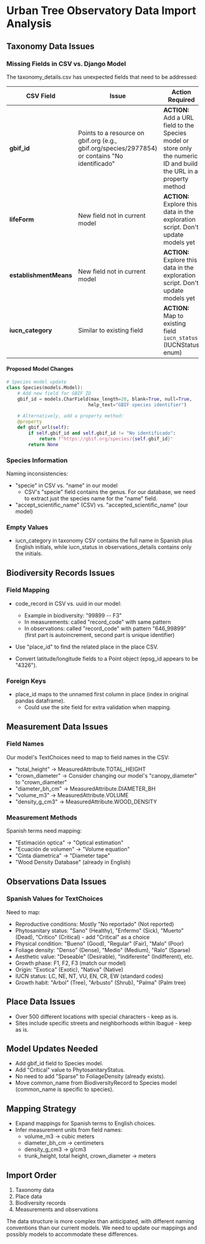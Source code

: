 # Urban Tree Observatory Data Import Analysis

## Taxonomy Data Issues

### Missing Fields in CSV vs. Django Model

The taxonomy_details.csv has unexpected fields that need to be addressed:

| CSV Field | Issue | Action Required |
|-----------|-------|----------------|
| **gbif_id** | Points to a resource on gbif.org (e.g., gbif.org/species/2977854) or contains "No identificado" | **ACTION:** Add a URL field to the Species model or store only the numeric ID and build the URL in a property method |
| **lifeForm** | New field not in current model | **ACTION:** Explore this data in the exploration script. Don't update models yet |
| **establishmentMeans** | New field not in current model | **ACTION:** Explore this data in the exploration script. Don't update models yet |
| **iucn_category** | Similar to existing field | **ACTION:** Map to existing field `iucn_status` (IUCNStatus enum) |

#### Proposed Model Changes

```python
# Species model update
class Species(models.Model):
    # Add new field for GBIF ID
    gbif_id = models.CharField(max_length=20, blank=True, null=True, 
                              help_text="GBIF species identifier")
    
    # Alternatively, add a property method:
    @property
    def gbif_url(self):
        if self.gbif_id and self.gbif_id != "No identificado":
            return f"https://gbif.org/species/{self.gbif_id}"
        return None
```

### Species Information

Naming inconsistencies:

- "specie" in CSV vs. "name" in our model
  - CSV's "specie" field contains the genus. For our database, we need to extract just the species name for the "name" field.
- "accept_scientific_name" (CSV) vs. "accepted_scientific_name" (our model)

### Empty Values

- iucn_category in taxonomy CSV contains the full name in Spanish plus English initials, while iucn_status in observations_details contains only the initials.

## Biodiversity Records Issues

### Field Mapping

- code_record in CSV vs. uuid in our model:
  - Example in biodiversity: "99899 -- F3"
  - In measurements: called "record_code" with same pattern
  - In observations: called "record_code" with pattern "646_99899" (first part is autoincrement, second part is unique identifier)

- Use "place_id" to find the related place in the place CSV.
- Convert latitude/longitude fields to a Point object (epsg_id appears to be "4326").

### Foreign Keys

- place_id maps to the unnamed first column in place (index in original pandas dataframe).
  - Could use the site field for extra validation when mapping.

## Measurement Data Issues

### Field Names

Our model's TextChoices need to map to field names in the CSV:

- "total_height" → MeasuredAttribute.TOTAL_HEIGHT
- "crown_diameter" → Consider changing our model's "canopy_diameter" to "crown_diameter"
- "diameter_bh_cm" → MeasuredAttribute.DIAMETER_BH
- "volume_m3" → MeasuredAttribute.VOLUME
- "density_g_cm3" → MeasuredAttribute.WOOD_DENSITY

### Measurement Methods

Spanish terms need mapping:

- "Estimación optica" → "Optical estimation"
- "Ecuación de volumen" → "Volume equation"
- "Cinta diametrica" → "Diameter tape"
- "Wood Density Database" (already in English)

## Observations Data Issues

### Spanish Values for TextChoices

Need to map:

- Reproductive conditions: Mostly "No reportado" (Not reported)
- Phytosanitary status: "Sano" (Healthy), "Enfermo" (Sick), "Muerto" (Dead), "Critico" (Critical) - add "Critical" as a choice
- Physical condition: "Bueno" (Good), "Regular" (Fair), "Malo" (Poor)
- Foliage density: "Denso" (Dense), "Medio" (Medium), "Ralo" (Sparse)
- Aesthetic value: "Deseable" (Desirable), "Indiferente" (Indifferent), etc.
- Growth phase: F1, F2, F3 (match our model)
- Origin: "Exotica" (Exotic), "Nativa" (Native)
- IUCN status: LC, NE, NT, VU, EN, CR, EW (standard codes)
- Growth habit: "Arbol" (Tree), "Arbusto" (Shrub), "Palma" (Palm tree)

## Place Data Issues

- Over 500 different locations with special characters - keep as is.
- Sites include specific streets and neighborhoods within Ibagué - keep as is.

## Model Updates Needed

- Add gbif_id field to Species model.
- Add "Critical" value to PhytosanitaryStatus.
- No need to add "Sparse" to FoliageDensity (already exists).
- Move common_name from BiodiversityRecord to Species model (common_name is specific to species).

## Mapping Strategy

- Expand mappings for Spanish terms to English choices.
- Infer measurement units from field names:
  - volume_m3 → cubic meters
  - diameter_bh_cm → centimeters
  - density_g_cm3 → g/cm3
  - trunk_height, total height, crown_diameter → meters

## Import Order

1. Taxonomy data
2. Place data
3. Biodiversity records
4. Measurements and observations

The data structure is more complex than anticipated, with different naming conventions than our current models. We need to update our mappings and possibly models to accommodate these differences.

